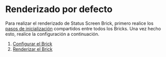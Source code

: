 # Renderizado por defecto

Para realizar el renderizado de Status Screen Brick, primero realice los [pasos de inicialización](/developers/es/docs/checkout-bricks/common-initialization) compartidos entre todos los Bricks. Una vez hecho esto, realice la configuración a continuación.

1. [Configurar el Brick](/developers/es/docs/checkout-bricks/status-screen-brick/default-rendering/configure-the-brick)
2. [Renderizar el Brick](/developers/es/docs/checkout-bricks/status-screen-brick/default-rendering/render-the-brick)